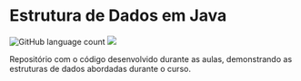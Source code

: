 # Estrutura de Dados em Java

<p align="left">
<img alt="GitHub language count" src="https://img.shields.io/github/languages/count/alisoncruz/desafiosjavadeveloper?style=for-the-badge">
<img src="https://img.shields.io/badge/Java-ED8B00?style=for-the-badge&logo=java&logoColor=white
">   
</p>


Repositório com o código desenvolvido durante as aulas, demonstrando as estruturas de dados abordadas durante o curso.